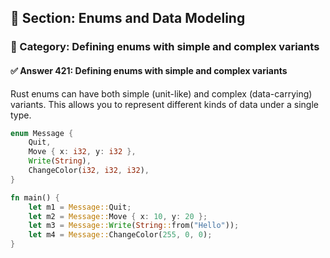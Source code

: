 ## 📘 Section: Enums and Data Modeling  
### 🔹 Category: Defining enums with simple and complex variants  
#### ✅ Answer 421: Defining enums with simple and complex variants

Rust enums can have both simple (unit-like) and complex (data-carrying) variants. This allows you to represent different kinds of data under a single type.

```rust
enum Message {
    Quit,
    Move { x: i32, y: i32 },
    Write(String),
    ChangeColor(i32, i32, i32),
}

fn main() {
    let m1 = Message::Quit;
    let m2 = Message::Move { x: 10, y: 20 };
    let m3 = Message::Write(String::from("Hello"));
    let m4 = Message::ChangeColor(255, 0, 0);
}
```
